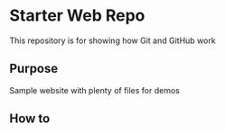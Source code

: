# Starter Web Repo

This repository is for showing how Git and GitHub work

## Purpose

Sample website with plenty of files for demos

## How to 